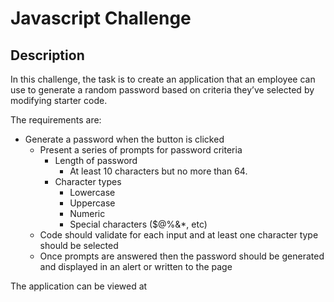# Javascript Challenge

## Description

In this challenge, the task is to create an application that an employee can use to generate a random password based on criteria they’ve selected by modifying starter code. 

The requirements are:
* Generate a password when the button is clicked
  * Present a series of prompts for password criteria
    * Length of password
      * At least 10 characters but no more than 64.
    * Character types
      * Lowercase
      * Uppercase
      * Numeric
      * Special characters ($@%&*, etc)
  * Code should validate for each input and at least one character type should be selected
  * Once prompts are answered then the password should be generated and displayed in an alert or written to the page

The application can be viewed at 






